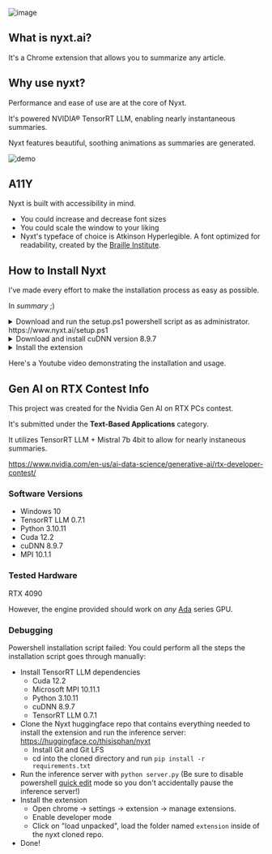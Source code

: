 ![image](https://github.com/cyanff/nyxt/assets/79063400/53286786-40b6-4f08-a78e-689375ee1218)

## What is nyxt.ai?
It's a Chrome extension that allows you to summarize any article.


## Why use nyxt?
Performance and ease of use are at the core of Nyxt.

It's powered NVIDIA® TensorRT LLM, enabling nearly instantaneous summaries.

Nyxt features beautiful, soothing animations as summaries are generated.

![demo](https://github.com/cyanff/nyxt/assets/79063400/5994f301-4884-4d5f-9f4a-261b878b6781)



## A11Y
Nyxt is built with accessibility in mind.
- You could increase and decrease font sizes
- You could scale the window to your liking
- Nyxt's typeface of choice is Atkinson Hyperlegible. A font optimized for readability, created by the [Braille Institute](https://brailleinstitute.org/give).



## How to Install Nyxt
I've made every effort to make the installation process as easy as possible.

In *summary* ;)
<details>
  
  <summary>
    Download and run the setup.ps1 powershell script as as administrator. https://www.nyxt.ai/setup.ps1
  </summary>

- This will install all TensorRT LLM dependencies (aside from cuDNN).
- It'll also download the extension, inference server and its required tokenizer and engine. These will be downloaded from huggingface. https://huggingface.co/thisisphan/nyxt
- You could skip any dependencies you already have by using flags when calling the script

Available flags
  ```
  -skipCUDA,
  -skipPython,
  -skipMPI,
  -skipGit,
  -skipLFS
  ```
  
Ex:
`.\setup.ps1 -skipCUDA -skipPython`
</details>

<details>
  <summary>
    Download and install cuDNN version 8.9.7
  </summary>
  
  - Create an Nvidia developer account.
  - Download cuDNN 8.9.7 zip
  - https://developer.nvidia.com/downloads/compute/cudnn/secure/8.9.7/local_installers/12.x/cudnn-windows-x86_64-8.9.7.29_cuda12-archive.zip/
  - Unzip the file
  - Create a folder named cuDNN at C:\
  - Copy bin/ and lib/ to C:\cuDNN\
  - Add these folders to the system path
  - https://www.architectryan.com/2018/03/17/add-to-the-path-on-windows-10/
  - The paths that you add should be:
    - C:\cudNN\bin
    - C:\cuDNN\lib
</details>

<details>
  <summary>
    Install the extension
  </summary>
  
- Go to chrome extension -> manage extension  
- load unpack
- go to the nyxt/ folder downloaded by `setup.ps1`
- load the nyxt/extension/ folder.
</details>
   
Here's a Youtube video demonstrating the installation and usage.


## Gen AI on RTX Contest Info
This project was created for the Nvidia Gen AI on RTX PCs contest.

It's submitted under the **Text-Based Applications** category.

It utilizes TensorRT LLM + Mistral 7b 4bit to allow for nearly instaneous summaries.

https://www.nvidia.com/en-us/ai-data-science/generative-ai/rtx-developer-contest/


### Software Versions
- Windows 10
- TensorRT LLM 0.7.1
- Python 3.10.11
- Cuda 12.2
- cuDNN 8.9.7
- MPI 10.1.1


### Tested Hardware
RTX 4090

However, the engine provided should work on *any* [Ada](https://en.wikipedia.org/wiki/Ada_Lovelace_(microarchitecture)) series GPU.


### Debugging
Powershell installation script failed:
You could perform all the steps the installation script goes through manually:
- Install TensorRT LLM dependencies
  - Cuda 12.2
  - Microsoft MPI 10.11.1
  - Python 3.10.11
  - cuDNN 8.9.7
  - TensorRT LLM 0.7.1
- Clone the Nyxt huggingface repo that contains everything needed to install the extension and run the inference server: https://huggingface.co/thisisphan/nyxt
  - Install Git and Git LFS
  - cd into the cloned directory and run `pip install -r requirements.txt`
- Run the inference server with `python server.py` (Be sure to disable powershell [quick edit](https://stackoverflow.com/questions/30418886/how-and-why-does-quickedit-mode-in-command-prompt-freeze-applications) mode so you don't accidentally pause the inference server!)
- Install the extension
  - Open chrome -> settings -> extension -> manage extensions.
  - Enable developer mode
  - Click on "load unpacked", load the folder named `extension` inside of the nyxt cloned repo.
- Done!
